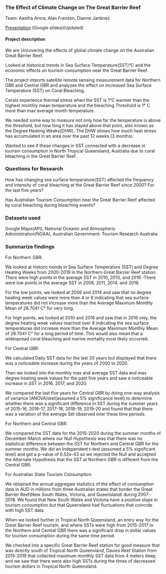 ### The Effect of Climate Change on The Great Barrier Reef

Team: Aastha Arora, Alan Franzen, Dianne Jardinez

[Presentation](https://docs.google.com/presentation/d/12Ht8ZEcmuWUNDNb-ccjsUEraP6oKfDfq5JlL08IDAG4/edit?usp=sharing) (Google slides)(Updated)


#### Project description
We are Uncovering the effects of global climate change on the Australian Great Barrier Reef.

Looked at historical trends in Sea Surface Temperature(SST)°C and the economic effects on tourism consumption near the Great Barrier Reef.  

The project imports satellite remote sensing measurement data for Northern GBR and Central GBR and analyzes the effect on increased Sea Surface Temperature (SST) on Coral Bleaching.

Corals experience thermal stress when the SST is 1°C warmer than the highest monthly mean temperature and the bleaching Threshold is 1° C more than max average month temperature.

We needed some way to measure not only how far the temperature is above the threshold, but how long it has stayed above that point, also known as the Degree Heating Weeks(DHW). The DHW shows how much heat stress has accumulated in an area over the past 12 weeks (3 months).

Wanted to see if these changes in SST connected with a decrease in tourism consumption in North Tropical Queensland, Australia due to coral bleaching in the Great Barrier Reef.

### Questions for Research
How has changing sea surface temperature(SST) affected the frequency and intensity of coral bleaching at the Great Barrier Reef since 2000? For the last five years?

Has Australian Tourism Consumption near the Great Barrier Reef affected by coral bleaching during bleaching events?


### Datasets used
Google Maps(API), National Oceanic and Atmospheric Administration(NOAA), Australian Government: Tourism Research Australia

### Summarize findings
For Northern GBR:

We looked at historic trends in Sea Surface Temperature (SST) and Degree Heating Weeks from 2000-2019 in the Northern Great Barrier Reef station. There were high points in the average SST in 2010, 2013, and 2016 -There were low points in the average SST in 2006, 2011, 2014, and 2019.


For the low points, we looked at 2006 and 2014 and saw that no degree heating week values were more than 4 or 8 indicating that sea surface temperatures did not increase more than the Average Maximum Monthly Mean of 28.7041 C° for very long.


For high points, we looked at 2010 and 2016 and saw that in 2016 only, the degree heating week values reached over 8 indicating the sea surface temperatures did increase more than the Average Maximum Monthly Mean of 28.7041 C° for a long period of time. This would also mean that a widespread coral bleaching and marine mortality most likely occurred.



For Central GBR:

We calculated Daily SST data for the last 20 years but displayed that there was a noticeable increase during the years of 2000 to 2020.

Then we looked into the monthly max and average SST data and max degree heating week values for the past five years and saw a noticeable increase in SST in 2016, 2017, and 2020. 

We compared the last five years for Central GBR by doing one-way analysis of variance (ANOVA)test(assumed a 5% significance level) to determine whether there was a significant difference in SST during the summer years of 2015-16, 2016-17, 2017-18, 2018-19, 2019-20 and found that that there was a variation of the average Set observed over these time periods.


For Northern and Central GBR:

We compared the SST data for the 2015-2020 during the summer months of December-March where our Null Hypothesis was that there was no statistical difference between the SST for Northern and Central GBR for the summer months. We did an Independent t-test (assumed a 5% significant level) and got a p-value of 6.52e-43 so we rejected the Null and accepted the Alternate Hypothesis that the SST at Northern GBR is different from the Central GBR.

For Australian State Tourism Consumption:

We obtained the annual aggregate statistics of the effect of consumption data in AUD in millions from three Australian states that border the Great Barrier Reef(New South Wales, Victoria, and Queensland) during 2007-2018. We found that New South Wales and Victoria have a positive slope in tourism consumption but that Queensland had fluctuations that coincide with high SST data.

When we looked further in Tropical North Queensland, an entry way for the Great Barrier Reef tourism, and where SSTs were high from 2015-2017 in the Northern and Central GBR there was a significant drop in dollar values for tourism consumption during the same time period.

We checked into a specific Great Barrier Reef station for good measure that was directly south of Tropical North Queensland, Davies Reef Station from 2015-2019 that collected maximum monthly SST data from 4 meters deep, and we saw that there were also high SSTs during the times of decreased tourism dollars in Tropical North Queensland.




